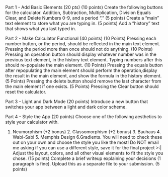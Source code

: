 Part 1 - Add Basic Elements (20 pts)
(10 points) Create the following buttons for the calculator.
Addition, Subtraction, Multiplication, Division
Equals
Clear, and Delete
Numbers 0-9, and a period “.”
(5 points) Create a “main” text element to store what you are typing in.
(5 points) Add a “history” text that shows what you last typed in.

Part 2 - Make Calculator Functional (40 points)
(10 Points) Pressing each number button, or the period, should be reflected in the main text element.
Pressing the period more than once should not do anything.
(10 Points) Pressing an operation button should display whatever number was in the previous text element, in the history text element. Typing numbers after this should re-populate the main element.
(10 Points) Pressing the equals button after repopulating the main element should perform the operation,display the result in the main element, and show the formula in the history element.
(5 Points) Pressing the delete button should remove the last character from the main element if one exists.
(5 Points) Pressing the Clear button should reset the calculator.

Part 3 - Light and Dark Mode (20 points)
Introduce a new button that switches your app between a light and dark color scheme.

Part 4 - Style the App (20 points)
Choose one of the following aesthetics to style your calculator with.

1. Neumorphism (+2 bonus) 2. Glassomorphism (+2 bonus) 3. Bauhaus 4. Wabi-Sabi 5. Memphis Design 6.Gradients. You will need to check these out on your own and choose the style you like the most!
   Do NOT email me asking if you can use a different style, save it for the final project >:|
   Adjust the layout, colors, and all other visual elements to fit the style you chose. (15 points)
   Complete a brief writeup explaining your decisions (1 paragraph is fine). Upload this as a separate file to your submission. (5 points)
